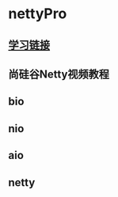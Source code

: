 # nettyPro
## [学习链接](https://www.bilibili.com/video/BV1DJ411m7NR?p=32&spm_id_from=pageDriver)
## 尚硅谷Netty视频教程


## bio
## nio
## aio
## netty

